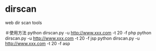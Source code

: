 # dirscan
web dir scan tools

＃使用方法
python dirscan.py -u http://www.xxx.com -t 20 -f php
python dirscan.py -u http://www.xxx.com -t 20 -f jsp
python dirscan.py -u http://www.xxx.com -t 20 -f asp



